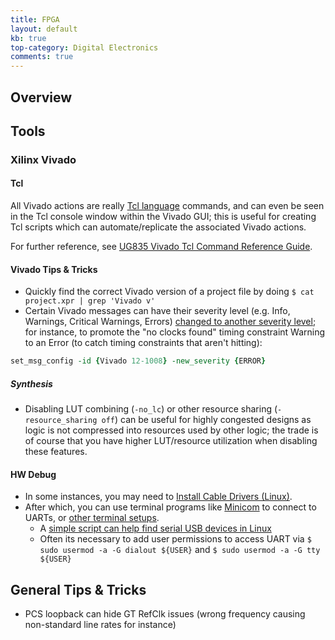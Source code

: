 ```yaml
---
title: FPGA
layout: default
kb: true
top-category: Digital Electronics
comments: true
---
```


## Overview

## Tools

### Xilinx Vivado

#### Tcl 

All Vivado actions are really [Tcl language](../programming_languages/tcl.html) commands, and can even be seen in the Tcl console window within the Vivado GUI; this is useful for creating Tcl scripts which can automate/replicate the associated Vivado actions.

For further reference, see [UG835 Vivado Tcl Command Reference Guide](https://www.xilinx.com/support/documentation/sw_manuals/xilinx2021_2/ug835-vivado-tcl-commands.pdf).

#### Vivado Tips & Tricks

* Quickly find the correct Vivado version of a project file by doing `$ cat project.xpr | grep 'Vivado v'`
* Certain Vivado messages can have their severity level (e.g. Info, Warnings, Critical Warnings, Errors) [changed to another severity level](https://support.xilinx.com/s/article/65179?language=en_US); for instance, to promote the "no clocks found" timing constraint Warning to an Error (to catch timing constraints that aren't hitting):
```tcl
set_msg_config -id {Vivado 12-1008} -new_severity {ERROR}
```


##### Synthesis

* Disabling LUT combining (`-no_lc`) or other resource sharing (`-resource_sharing off`) can be useful for highly congested designs as logic is not compressed into resources used by other logic; the trade is of course that you have higher LUT/resource utilization when disabling these features.


#### HW Debug

* In some instances, you may need to [Install Cable Drivers (Linux)](https://reference.digilentinc.com/reference/programmable-logic/guides/install-cable-drivers).
* After which, you can use terminal programs like [Minicom](https://wiki.emacinc.com/wiki/Getting_Started_With_Minicom) to connect to UARTs, or [other terminal setups](https://xilinx-wiki.atlassian.net/wiki/spaces/A/pages/18842446/Setup+a+Serial+Console).
  + A [simple script can help find serial USB devices in Linux](https://github.com/JohnnyGOX17/configs/blob/master/dev_utils/lsusb_sysdevpath)
  + Often its necessary to add user permissions to access UART via `$ sudo usermod -a -G dialout ${USER}` and `$ sudo usermod -a -G tty ${USER}`




## General Tips & Tricks

* PCS loopback can hide GT RefClk issues (wrong frequency causing non-standard line rates for instance)

